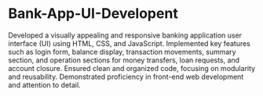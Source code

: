 # Bank-App-UI-Developent
Developed a visually appealing and responsive banking application user interface (UI) using HTML, CSS, and JavaScript. Implemented key features such as login form, balance display, transaction movements, summary section, and operation sections for money transfers, loan requests, and account closure. Ensured clean and organized code, focusing on modularity and reusability. Demonstrated proficiency in front-end web development and attention to detail.
